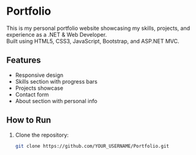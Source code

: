 # Portfolio

This is my personal portfolio website showcasing my skills, projects, and experience as a .NET & Web Developer.  
Built using HTML5, CSS3, JavaScript, Bootstrap, and ASP.NET MVC.

## Features
- Responsive design
- Skills section with progress bars
- Projects showcase
- Contact form
- About section with personal info

## How to Run
1. Clone the repository:
   ```bash
   git clone https://github.com/YOUR_USERNAME/Portfolio.git
